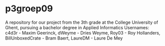 p3groep09
=========

A repository for our project from the 3th grade at the College University of Ghent, pursuing a bachelor degree in Applied Informatics
Usernames:
c4d3r -  Maxim Geerinck,
dWeyme - Dries Weyme,
Roy03 - Roy Hollanders,
BillUnboxedCrate - Bram Baert,
LaureDM - Laure De Mey
